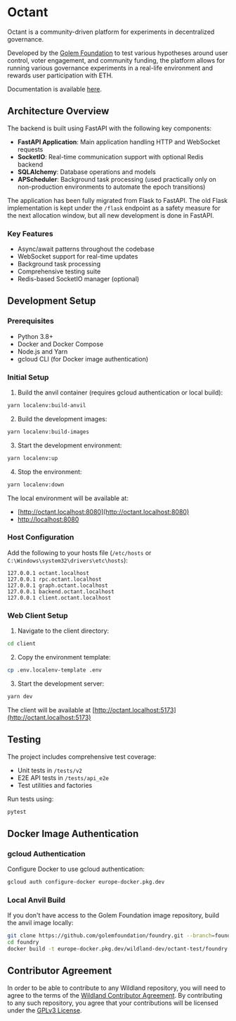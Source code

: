# Octant

Octant is a community-driven platform for experiments in decentralized governance.

Developed by the [Golem Foundation](https://golem.foundation/) to test various hypotheses around
user control, voter engagement, and community funding, the platform allows for running various
governance experiments in a real-life environment and rewards user participation with ETH.

Documentation is available [here](https://docs.octant.app/).

## Architecture Overview

The backend is built using FastAPI with the following key components:

- **FastAPI Application**: Main application handling HTTP and WebSocket requests
- **SocketIO**: Real-time communication support with optional Redis backend
- **SQLAlchemy**: Database operations and models
- **APScheduler**: Background task processing (used practically only on non-production environments to automate the epoch transitions)

The application has been fully migrated from Flask to FastAPI. The old Flask implementation is kept under the `/flask` endpoint as a safety measure for the next allocation window, but all new development is done in FastAPI.

### Key Features

- Async/await patterns throughout the codebase
- WebSocket support for real-time updates
- Background task processing
- Comprehensive testing suite
- Redis-based SocketIO manager (optional)

## Development Setup

### Prerequisites

- Python 3.8+
- Docker and Docker Compose
- Node.js and Yarn
- gcloud CLI (for Docker image authentication)

### Initial Setup

1. Build the anvil container (requires gcloud authentication or local build):

```bash
yarn localenv:build-anvil
```

2. Build the development images:

```bash
yarn localenv:build-images
```

3. Start the development environment:

```bash
yarn localenv:up
```

4. Stop the environment:

```bash
yarn localenv:down
```

The local environment will be available at:
- [http://octant.localhost:8080](http://octant.localhost:8080)
- [http://localhost:8080](http://localhost:8080)

### Host Configuration

Add the following to your hosts file (`/etc/hosts` or `C:\Windows\system32\drivers\etc\hosts`):

```
127.0.0.1 octant.localhost
127.0.0.1 rpc.octant.localhost
127.0.0.1 graph.octant.localhost
127.0.0.1 backend.octant.localhost
127.0.0.1 client.octant.localhost
```

### Web Client Setup

1. Navigate to the client directory:
```bash
cd client
```

2. Copy the environment template:
```bash
cp .env.localenv-template .env
```

3. Start the development server:
```bash
yarn dev
```

The client will be available at [http://octant.localhost:5173](http://octant.localhost:5173)

## Testing

The project includes comprehensive test coverage:

- Unit tests in `/tests/v2`
- E2E API tests in `/tests/api_e2e`
- Test utilities and factories

Run tests using:
```bash
pytest
```

## Docker Image Authentication

### gcloud Authentication

Configure Docker to use gcloud authentication:

```bash
gcloud auth configure-docker europe-docker.pkg.dev
```

### Local Anvil Build

If you don't have access to the Golem Foundation image repository, build the anvil image locally:

```bash
git clone https://github.com/golemfoundation/foundry.git --branch=foundry-4129/trace-filter-support --single-branch
cd foundry
docker build -t europe-docker.pkg.dev/wildland-dev/octant-test/foundry:latest .
```

## Contributor Agreement

In order to be able to contribute to any Wildland repository, you will need to agree to the terms of
the [Wildland Contributor Agreement](https://docs.wildland.io/contributor-agreement.html). By
contributing to any such repository, you agree that your contributions will be licensed under
the [GPLv3 License](https://gitlab.com/wildland/governance/octant/-/blob/master/LICENSE).
